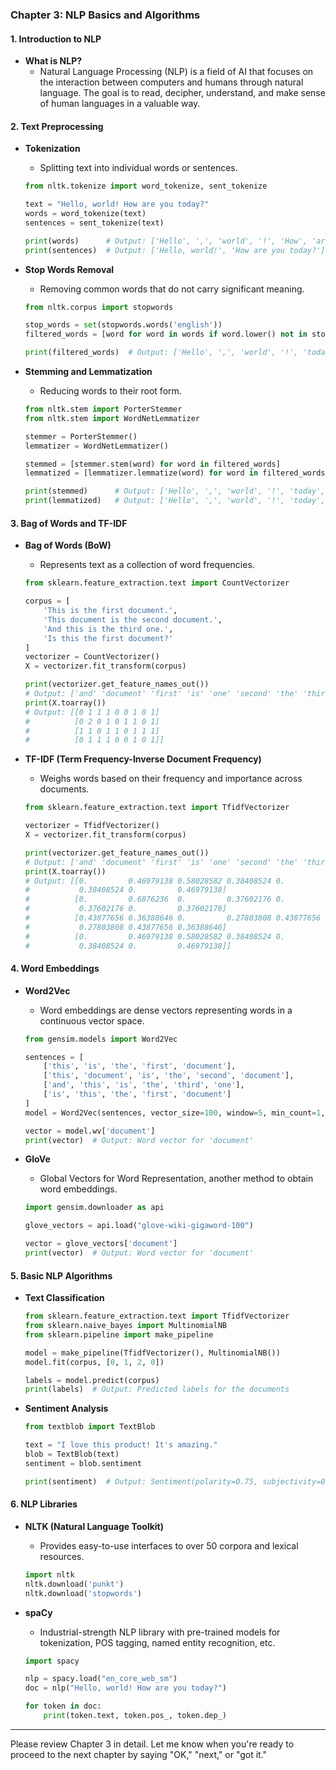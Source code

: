 ### Chapter 3: NLP Basics and Algorithms

#### 1. Introduction to NLP
- **What is NLP?**
  - Natural Language Processing (NLP) is a field of AI that focuses on the interaction between computers and humans through natural language. The goal is to read, decipher, understand, and make sense of human languages in a valuable way.

#### 2. Text Preprocessing
- **Tokenization**
  - Splitting text into individual words or sentences.
  ```python
  from nltk.tokenize import word_tokenize, sent_tokenize
  
  text = "Hello, world! How are you today?"
  words = word_tokenize(text)
  sentences = sent_tokenize(text)
  
  print(words)      # Output: ['Hello', ',', 'world', '!', 'How', 'are', 'you', 'today', '?']
  print(sentences)  # Output: ['Hello, world!', 'How are you today?']
  ```

- **Stop Words Removal**
  - Removing common words that do not carry significant meaning.
  ```python
  from nltk.corpus import stopwords
  
  stop_words = set(stopwords.words('english'))
  filtered_words = [word for word in words if word.lower() not in stop_words]
  
  print(filtered_words)  # Output: ['Hello', ',', 'world', '!', 'today', '?']
  ```

- **Stemming and Lemmatization**
  - Reducing words to their root form.
  ```python
  from nltk.stem import PorterStemmer
  from nltk.stem import WordNetLemmatizer
  
  stemmer = PorterStemmer()
  lemmatizer = WordNetLemmatizer()
  
  stemmed = [stemmer.stem(word) for word in filtered_words]
  lemmatized = [lemmatizer.lemmatize(word) for word in filtered_words]
  
  print(stemmed)      # Output: ['Hello', ',', 'world', '!', 'today', '?']
  print(lemmatized)   # Output: ['Hello', ',', 'world', '!', 'today', '?']
  ```

#### 3. Bag of Words and TF-IDF
- **Bag of Words (BoW)**
  - Represents text as a collection of word frequencies.
  ```python
  from sklearn.feature_extraction.text import CountVectorizer
  
  corpus = [
      'This is the first document.',
      'This document is the second document.',
      'And this is the third one.',
      'Is this the first document?'
  ]
  vectorizer = CountVectorizer()
  X = vectorizer.fit_transform(corpus)
  
  print(vectorizer.get_feature_names_out())
  # Output: ['and' 'document' 'first' 'is' 'one' 'second' 'the' 'third' 'this']
  print(X.toarray())
  # Output: [[0 1 1 1 0 0 1 0 1]
  #          [0 2 0 1 0 1 1 0 1]
  #          [1 1 0 1 1 0 1 1 1]
  #          [0 1 1 1 0 0 1 0 1]]
  ```

- **TF-IDF (Term Frequency-Inverse Document Frequency)**
  - Weighs words based on their frequency and importance across documents.
  ```python
  from sklearn.feature_extraction.text import TfidfVectorizer
  
  vectorizer = TfidfVectorizer()
  X = vectorizer.fit_transform(corpus)
  
  print(vectorizer.get_feature_names_out())
  # Output: ['and' 'document' 'first' 'is' 'one' 'second' 'the' 'third' 'this']
  print(X.toarray())
  # Output: [[0.         0.46979138 0.58028582 0.38408524 0.         0.
  #           0.38408524 0.         0.46979138]
  #          [0.         0.6876236  0.         0.37602176 0.         0.52305744
  #           0.37602176 0.         0.37602176]
  #          [0.43877656 0.36388646 0.         0.27803808 0.43877656 0.
  #           0.27803808 0.43877656 0.36388646]
  #          [0.         0.46979138 0.58028582 0.38408524 0.         0.
  #           0.38408524 0.         0.46979138]]
  ```

#### 4. Word Embeddings
- **Word2Vec**
  - Word embeddings are dense vectors representing words in a continuous vector space.
  ```python
  from gensim.models import Word2Vec
  
  sentences = [
      ['this', 'is', 'the', 'first', 'document'],
      ['this', 'document', 'is', 'the', 'second', 'document'],
      ['and', 'this', 'is', 'the', 'third', 'one'],
      ['is', 'this', 'the', 'first', 'document']
  ]
  model = Word2Vec(sentences, vector_size=100, window=5, min_count=1, workers=4)
  
  vector = model.wv['document']
  print(vector)  # Output: Word vector for 'document'
  ```

- **GloVe**
  - Global Vectors for Word Representation, another method to obtain word embeddings.
  ```python
  import gensim.downloader as api
  
  glove_vectors = api.load("glove-wiki-gigaword-100")
  
  vector = glove_vectors['document']
  print(vector)  # Output: Word vector for 'document'
  ```

#### 5. Basic NLP Algorithms
- **Text Classification**
  ```python
  from sklearn.feature_extraction.text import TfidfVectorizer
  from sklearn.naive_bayes import MultinomialNB
  from sklearn.pipeline import make_pipeline
  
  model = make_pipeline(TfidfVectorizer(), MultinomialNB())
  model.fit(corpus, [0, 1, 2, 0])
  
  labels = model.predict(corpus)
  print(labels)  # Output: Predicted labels for the documents
  ```

- **Sentiment Analysis**
  ```python
  from textblob import TextBlob
  
  text = "I love this product! It's amazing."
  blob = TextBlob(text)
  sentiment = blob.sentiment
  
  print(sentiment)  # Output: Sentiment(polarity=0.75, subjectivity=0.8)
  ```

#### 6. NLP Libraries
- **NLTK (Natural Language Toolkit)**
  - Provides easy-to-use interfaces to over 50 corpora and lexical resources.
  ```python
  import nltk
  nltk.download('punkt')
  nltk.download('stopwords')
  ```

- **spaCy**
  - Industrial-strength NLP library with pre-trained models for tokenization, POS tagging, named entity recognition, etc.
  ```python
  import spacy
  
  nlp = spacy.load("en_core_web_sm")
  doc = nlp("Hello, world! How are you today?")
  
  for token in doc:
      print(token.text, token.pos_, token.dep_)
  ```

---

Please review Chapter 3 in detail. Let me know when you're ready to proceed to the next chapter by saying "OK," "next," or "got it."
